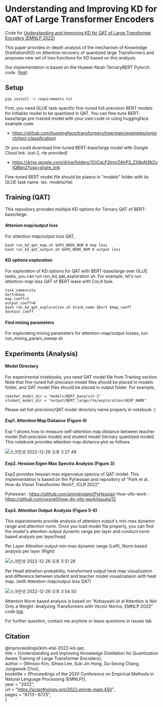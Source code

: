 # Understanding and Improving KD for QAT of Large Transformer Encoders

Code for [Understanding and Improving KD for QAT of Large Transformer Encoders (EMNLP 2022)](https://preview.aclanthology.org/emnlp-22-ingestion/2022.emnlp-main.450/)

This paper provides in-depth analysis of the mechanism of Knowledge Distillation(KD) on Attention recovery of quantized large Transformers and proposes new set of loss functions for KD based on this analysis.

Our implementation is based on the Huawei-Noah TernaryBERT Pytorch code. ([link](https://github.com/huawei-noah/Pretrained-Language-Model/tree/master/TernaryBERT))

## Setup


```
pip install -r requirements.txt

```
First, you need GLUE task-specific fine-tuned full-precision BERT models for initialize model to be quantized in QAT.
You can fine-tune BERT-base/large pre-trained model with your own code or using huggingface example code. 

- https://github.com/huggingface/transformers/tree/main/examples/pytorch/text-classification)

Or you could download fine-tuned BERT-base/large model with Google Cloud link. (sst-2, rte provided)
- https://drive.google.com/drive/folders/1OjCeLP2tmirZAhP2_ZX8pN3N2ytQBbn2?usp=share_link

Fine-tuned BERT model file should be plaece in "models" folder with its GLUE task name. (ex. models/rte)

## Training (QAT)
This repository provides multiple KD options for Ternary QAT of BERT-base/large.

#### Attenion map/output loss
For attention map/output loss QAT,
```
bash run_kd_qat_map.sh $GPU_NODE_NUM # map loss
bash run_kd_qat_output.sh $GPU_NODE_NUM # output loss
```
#### KD options exploration
For exploration of KD options for QAT with BERT-base/large over GLUE tasks, you can run run_kd_qat_exploration.sh.
For example, let's run attention-map loss QAT of BERT-base with CoLA task.
```
task_name=cola
bert=base
map_coeff=1
output_coeff=0
bash run_kd_qat_exploration.sh $task_name $bert $map_coeff $output_coeff 
```
#### Find mixing parameters
For explorating mixing parameters for attention-map/output losses, run run_mixing_param_sweep.sh

## Experiments (Analysis)

#### Model Directory
For experimental notebooks, you need QAT model file from Training section.
Note that fine-tuned full-precision model files should be placed in models folder, and QAT model files should be placed in output folder.
For example,

```
teacher_model_dir = "models/BERT_base/sst-2"
student_model_dir = "output/BERT_large/rte/exploration/$EXP_NAME"
```
Please set full-precision/QAT model directory name properly in notebook :)

#### Exp1. Attention Map Distance (Figure 4)
Exp 1 shows how to measure self-attention map distance between teacher model (full-precision model) and student model (ternary quantized model)
This notebook provides attention map distance plot as follows.

![스크린샷 2022-12-26 오후 3 27 49](https://user-images.githubusercontent.com/54992207/209511787-6d7e7867-eb17-4e43-888e-7abc15761d39.png)

#### Exp2. Hessian Eigen Max Spectra Analysis (Figure 3)
Exp2 provides hessian max eigenvalue spectra of QAT model.
This implementation is based on the Pyhessian and repository of "Park et al, How do Vision Transformer Work?, ICLR 2022"

Pyhessian : https://github.com/amirgholami/PyHessian
How-vits-work : https://github.com/xxxnell/how-do-vits-work/issues/12

#### Exp3. Attention Output Analysis (Figure 5-6)
This experiements provide analysis of attention output's min-max dynamic range and attention norm.
Once you load model file properly, you can find the model's attention output dynamic range per layer and conduct norm based analysis per layer/head.

Per Layer Attnetion output min-max dynamic range (Left), Norm based analysis per layer (Right)


![스크린샷 2022-12-26 오후 3 51 28](https://user-images.githubusercontent.com/54992207/209514174-1c82db7d-549f-4288-9a0a-e33c7bef9af6.png)

Per Head attnetion probability, transformed output heat map visualization and difference between student and teacher model visualizataion with heat map. (with Attention-map/output loss QAT)


![스크린샷 2022-12-26 오후 3 54 50](https://user-images.githubusercontent.com/54992207/209514547-abdc9297-f8fb-45c4-b932-a4ea6d8868d2.png)

Attentoin Norm based analysis is based on "Kobayashi et al Attention is Not Only a Weight: Analyzing Transformers with Vector Norms, EMNLP 2020" code [link](https://github.com/gorokoba560/norm-analysis-of-transformer/tree/master/emnlp2020)

For further question, contact me anytime or leave questions in issues tab.

## Citation

@inproceedings{kim-etal-2022-kd-qat,  
   title = {Understanding and Improving Knowledge Distillation for Quantization Aware Training of Large Transformer Encoders},  
   author = {Minsoo Kim, Sihwa Lee, Suk-Jin Hong, Du-Seong Chang, Jungwook Choi},  
   booktitle = {Proceedings of the 2020 Conference on Empirical Methods in Natural Language Processing (EMNLP)},  
   year = "2022",  
   url = "https://aclanthology.org/2022.emnlp-main.450",  
   pages = "6713--6725",  
}
